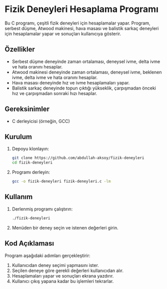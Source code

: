 # Fizik Deneyleri Hesaplama Programı

Bu C programı, çeşitli fizik deneyleri için hesaplamalar yapar. Program, serbest düşme, Atwood makinesi, hava masası ve balistik sarkaç deneyleri için hesaplamalar yapar ve sonuçları kullanıcıya gösterir.

## Özellikler

- Serbest düşme deneyinde zaman ortalaması, deneysel ivme, delta ivme ve hata oranını hesaplar.
- Atwood makinesi deneyinde zaman ortalaması, deneysel ivme, beklenen ivme, delta ivme ve hata oranını hesaplar.
- Hava masası deneyinde hız ve ivme hesaplamaları yapar.
- Balistik sarkaç deneyinde topun çıktığı yükseklik, çarpışmadan önceki hız ve çarpışmadan sonraki hızı hesaplar.

## Gereksinimler

- C derleyicisi (örneğin, GCC)

## Kurulum

1. Depoyu klonlayın:
    ```sh
    git clone https://github.com/abdullah-aksoy/fizik-deneyleri
    cd fizik-deneyleri
    ```

2. Programı derleyin:
    ```sh
    gcc -o fizik-deneyleri fizik-deneyleri.c -lm
    ```

## Kullanım

1. Derlenmiş programı çalıştırın:
    ```sh
    ./fizik-deneyleri
    ```

2. Menüden bir deney seçin ve istenen değerleri girin.

## Kod Açıklaması

Program aşağıdaki adımları gerçekleştirir:

1. Kullanıcıdan deney seçimi yapmasını ister.
2. Seçilen deneye göre gerekli değerleri kullanıcıdan alır.
3. Hesaplamaları yapar ve sonuçları ekrana yazdırır.
4. Kullanıcı çıkış yapana kadar bu işlemleri tekrarlar.
